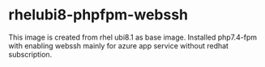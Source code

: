 # rhelubi8-phpfpm-webssh
This image is created from rhel ubi8.1 as base image.
Installed php7.4-fpm with enabling webssh mainly for azure app service without redhat subscription.

